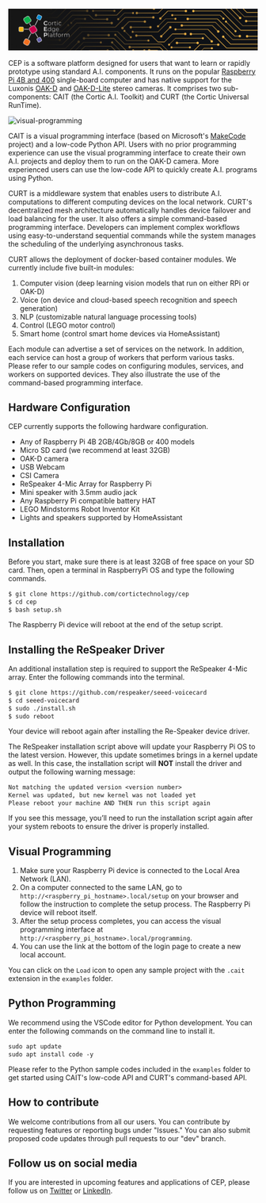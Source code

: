 ![cep-banner](./resources/cep_banner_narrow.jpg)

CEP is a software platform designed for users that want to learn or rapidly prototype using standard A.I. components. It runs on the popular [Raspberry Pi 4B and 400](https://www.raspberrypi.org/products/) single-board computer and has native support for the Luxonis [OAK-D](https://shop.luxonis.com/products/1098obcenclosure) and [OAK-D-Lite](https://www.kickstarter.com/projects/opencv/opencv-ai-kit-oak-depth-camera-4k-cv-edge-object-detection) stereo cameras. It comprises two sub-components: CAIT (the Cortic A.I. Toolkit) and CURT (the Cortic Universal RunTime).

![visual-programming](./resources/Visual-Programming.gif)

CAIT is a visual programming interface (based on Microsoft's [MakeCode](https://github.com/microsoft/pxt) project) and a low-code Python API. Users with no prior programming experience can use the visual programming interface to create their own A.I. projects and deploy them to run on the OAK-D camera. More experienced users can use the low-code API to quickly create A.I. programs using Python.

CURT is a middleware system that enables users to distribute A.I. computations to different computing devices on the local network. CURT's decentralized mesh architecture automatically handles device failover and load balancing for the user. It also offers a simple command-based programming interface. Developers can implement complex workflows using easy-to-understand sequential commands while the system manages the scheduling of the underlying asynchronous tasks. 

CURT allows the deployment of docker-based container modules. We currently include five built-in modules:
1. Computer vision (deep learning vision models that run on either RPi or OAK-D)
2. Voice (on device and cloud-based speech recognition and speech generation)
3. NLP (customizable natural language processing tools)
4. Control (LEGO motor control)
5. Smart home (control smart home devices via HomeAssistant)

Each module can advertise a set of services on the network. In addition, each service can host a group of workers that perform various tasks. Please refer to our sample codes on configuring modules, services, and workers on supported devices. They also illustrate the use of the command-based programming interface.

## Hardware Configuration

CEP currently supports the following hardware configuration.   

* Any of Raspberry Pi 4B 2GB/4Gb/8GB or 400 models
* Micro SD card (we recommend at least 32GB)
* OAK-D camera
* USB Webcam
* CSI Camera
* ReSpeaker 4-Mic Array for Raspberry Pi
* Mini speaker with 3.5mm audio jack
* Any Raspberry Pi compatible battery HAT
* LEGO Mindstorms Robot Inventor Kit
* Lights and speakers supported by HomeAssistant

## Installation

Before you start, make sure there is at least 32GB of free space on your SD card. Then, open a terminal in RaspberryPi OS and type the following commands.

```
$ git clone https://github.com/cortictechnology/cep
$ cd cep
$ bash setup.sh
```
The Raspberry Pi device will reboot at the end of the setup script.

## Installing the ReSpeaker Driver

An additional installation step is required to support the ReSpeaker 4-Mic array. Enter the following commands into the terminal.

```
$ git clone https://github.com/respeaker/seeed-voicecard
$ cd seeed-voicecard
$ sudo ./install.sh
$ sudo reboot
```
Your device will reboot again after installing the Re-Speaker device driver.


The ReSpeaker installation script above will update your Raspberry Pi OS to the latest version.  However, this update sometimes brings in a kernel update as well.  In this case, the installation script will **NOT** install the driver and output the following warning message:
```
Not matching the updated version <version number>
Kernel was updated, but new kernel was not loaded yet
Please reboot your machine AND THEN run this script again
```
If you see this message, you’ll need to run the installation script again after your system reboots to ensure the driver is properly installed.

## Visual Programming 

1. Make sure your Raspberry Pi device is connected to the Local Area Network (LAN).
2. On a computer connected to the same LAN, go to ``http://<raspberry_pi_hostname>.local/setup`` on your browser and follow the instruction to complete the setup process. The Raspberry Pi device will reboot itself.
3. After the setup process completes, you can access the visual programming interface at ``http://<raspberry_pi_hostname>.local/programming``. 
4. You can use the link at the bottom of the login page to create a new local account.

You can click on the ``Load`` icon to open any sample project with the ``.cait`` extension in the ``examples`` folder.

## Python Programming

We recommend using the VSCode editor for Python development. You can enter the following commands on the command line to install it.

```
sudo apt update 
sudo apt install code -y
```

Please refer to the Python sample codes included in the ``examples`` folder to get started using CAIT's low-code API and CURT's command-based API.

## How to contribute

We welcome contributions from all our users. You can contribute by requesting features or reporting bugs under "Issues."  You can also submit proposed code updates through pull requests to our "dev" branch.

## Follow us on social media

If you are interested in upcoming features and applications of CEP, please follow us on [Twitter](https://twitter.com/CorticTechnolo1) or [LinkedIn](https://www.linkedin.com/company/cortic/).
